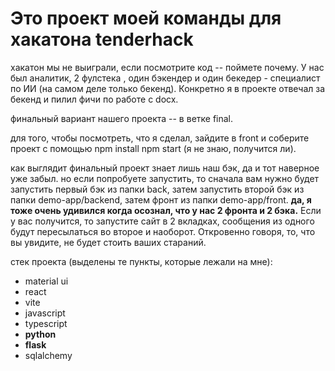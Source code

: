 # Это проект моей команды для хакатона tenderhack
хакатон мы не выиграли, если посмотрите код -- поймете почему. У нас был аналитик, 2 фулстека , один бэкендер и один бекедер - специалист по ИИ (на самом деле только бекенд). Конкретно я в проекте отвечал за бекенд и пилил фичи по работе с docx. 

финальный вариант нашего проекта -- в ветке final.

для того, чтобы посмотреть, что я сделал, зайдите в front и соберите проект с помощью npm install npm start (я не знаю, получится ли).

как выглядит финальный проект знает лишь наш бэк, да и тот наверное уже забыл. но если попробуете запустить, то сначала вам нужно будет запустить первый бэк из папки back, затем запустить второй бэк из папки demo-app/backend, затем фронт из папки demo-app/front. **да, я тоже очень удивился когда осознал, что у нас 2 фронта и 2 бэка.** Если у вас получится, то запустите сайт в 2 вкладках, сообщения из одного будут пересылаться во второе и наоборот. Откровенно говоря, то, что вы увидите, не будет стоить ваших стараний.

стек проекта (выделены те пункты, которые лежали на мне):
- material ui
- react
- vite
- javascript
- typescript
- **python**
- **flask**
- sqlalchemy
